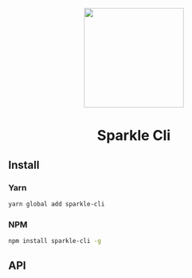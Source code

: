 <p align="center">
  <img width="200" src="https://github.com/tsejx/sparkle-cli/blob/master/public/logo.png?raw=true">
</p>

<h1 align="center">
  Sparkle Cli
</h1>

## Install

### Yarn

```bash
yarn global add sparkle-cli
```

### NPM

```bash
npm install sparkle-cli -g
```

## API
